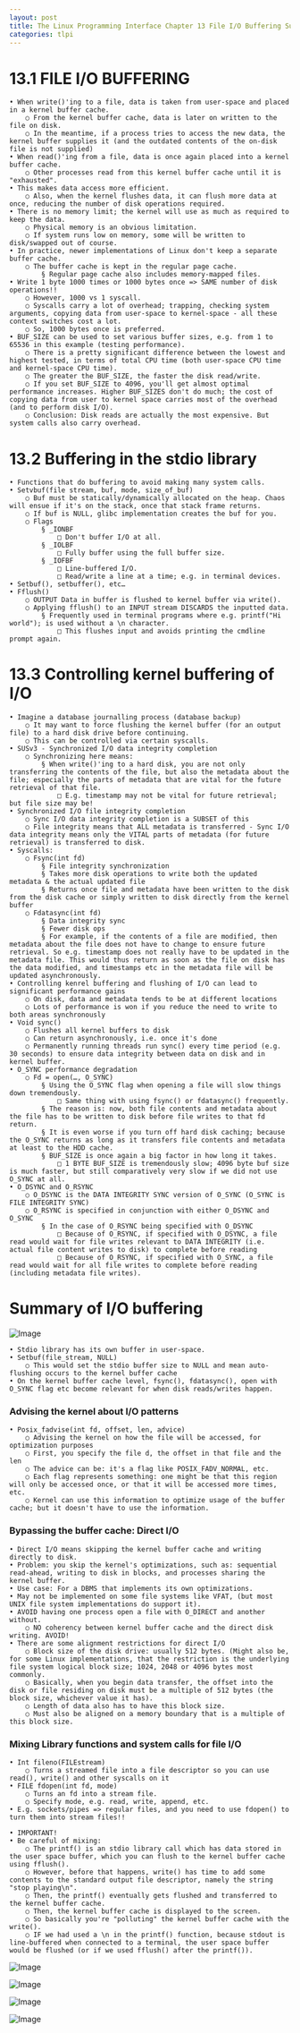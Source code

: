 ```yaml
---
layout: post
title: The Linux Programming Interface Chapter 13 File I/O Buffering Summary
categories: tlpi
---
```


# 13.1 FILE I/O BUFFERING

	• When write()'ing to a file, data is taken from user-space and placed in a kernel buffer cache.
		○ From the kernel buffer cache, data is later on written to the file on disk.
		○ In the meantime, if a process tries to access the new data, the kernel buffer supplies it (and the outdated contents of the on-disk file is not supplied)
	• When read()'ing from a file, data is once again placed into a kernel buffer cache.
		○ Other processes read from this kernel buffer cache until it is "exhausted".
	• This makes data access more efficient.
		○ Also, when the kernel flushes data, it can flush more data at once, reducing the number of disk operations required.
	• There is no memory limit; the kernel will use as much as required to keep the data.
		○ Physical memory is an obvious limitation.
		○ If system runs low on memory, some will be written to disk/swapped out of course.
	• In practice, newer implementations of Linux don't keep a separate buffer cache.
		○ The buffer cache is kept in the regular page cache.
			§ Regular page cache also includes memory-mapped files.
	• Write 1 byte 1000 times or 1000 bytes once => SAME number of disk operations!!
		○ However, 1000 vs 1 syscall.
		○ Syscalls carry a lot of overhead; trapping, checking system arguments, copying data from user-space to kernel-space - all these context switches cost a lot.
		○ So, 1000 bytes once is preferred.
	• BUF_SIZE can be used to set various buffer sizes, e.g. from 1 to 65536 in this example (testing performance).
		○ There is a pretty significant difference between the lowest and highest tested, in terms of total CPU time (both user-space CPU time and kernel-space CPU time).
		○ The greater the BUF_SIZE, the faster the disk read/write.
		○ If you set BUF_SIZE to 4096, you'll get almost optimal performance increases. Higher BUF_SIZES don't do much; the cost of copying data from user to kernel space carries most of the overhead (and to perform disk I/O).
		○ Conclusion: Disk reads are actually the most expensive. But system calls also carry overhead.

# 13.2 Buffering in the stdio library

	• Functions that do buffering to avoid making many system calls.
	• Setvbuf(file stream, buf, mode, size_of_buf)
		○ Buf must be statically/dynamically allocated on the heap. Chaos will ensue if it's on the stack, once that stack frame returns.
		○ If buf is NULL, glibc implementation creates the buf for you.
		○ Flags
			§ _IONBF
				□ Don't buffer I/O at all.
			§ _IOLBF
				□ Fully buffer using the full buffer size.
			§ _IOFBF
				□ Line-buffered I/O.
				□ Read/write a line at a time; e.g. in terminal devices.
	• Setbuf(), setbuffer(), etc…
	• Fflush()
		○ OUTPUT Data in buffer is flushed to kernel buffer via write().
		○ Applying fflush() to an INPUT stream DISCARDS the inputted data.
			§ Frequently used in terminal programs where e.g. printf("Hi world"); is used without a \n character.
				□ This flushes input and avoids printing the cmdline prompt again.

# 13.3 Controlling kernel buffering of I/O

	• Imagine a database journalling process (database backup)
		○ It may want to force flushing the kernel buffer (for an output file) to a hard disk drive before continuing.
		○ This can be controlled via certain syscalls.
	• SUSv3 - Synchronized I/O data integrity completion
		○ Synchronizing here means:
			§ When write()'ing to a hard disk, you are not only transferring the contents of the file, but also the metadata about the file; especially the parts of metadata that are vital for the future retrieval of that file.
				□ E.g. timestamp may not be vital for future retrieval; but file size may be!
	• Synchronized I/O file integrity completion
		○ Sync I/O data integrity completion is a SUBSET of this
		○ File integrity means that ALL metadata is transferred - Sync I/O data integrity means only the VITAL parts of metadata (for future retrieval) is transferred to disk.
	• Syscalls:
		○ Fsync(int fd)
			§ File integrity synchronization
			§ Takes more disk operations to write both the updated metadata & the actual updated file
			§ Returns once file and metadata have been written to the disk from the disk cache or simply written to disk directly from the kernel buffer
		○ Fdatasync(int fd)
			§ Data integrity sync
			§ Fewer disk ops
			§ For example, if the contents of a file are modified, then metadata about the file does not have to change to ensure future retrieval. So e.g. timestamp does not really have to be updated in the metadata file. This would thus return as soon as the file on disk has the data modified, and timestamps etc in the metadata file will be updated asynchronously.
	• Controlling kenrel buffering and flushing of I/O can lead to significant performance gains
		○ On disk, data and metadata tends to be at different locations
		○ Lots of performance is won if you reduce the need to write to both areas synchronously
	• Void sync()
		○ Flushes all kernel buffers to disk
		○ Can return asynchronously, i.e. once it's done
		○ Permanently running threads run sync() every time period (e.g. 30 seconds) to ensure data integrity between data on disk and in kernel buffer.
	• O_SYNC performance degradation
		○ Fd = open(…, O_SYNC)
			§ Using the O_SYNC flag when opening a file will slow things down tremendously.
				□ Same thing with using fsync() or fdatasync() frequently.
			§ The reason is: now, both file contents and metadata about the file has to be written to disk before file writes to that fd return.
			§ It is even worse if you turn off hard disk caching; because the O_SYNC returns as long as it transfers file contents and metadata at least to the HDD cache.
			§ BUF_SIZE is once again a big factor in how long it takes.
				□ 1 BYTE BUF_SIZE is tremendously slow; 4096 byte buf size is much faster, but still comparatively very slow if we did not use O_SYNC at all.
	• O_DSYNC and O_RSYNC
		○ O_DSYNC is the DATA INTEGRITY SYNC version of O_SYNC (O_SYNC is FILE INTEGRITY SYNC)
		○ O_RSYNC is specified in conjunction with either O_DSYNC and O_SYNC
			§ In the case of O_RSYNC being specified with O_DSYNC
				□ Because of O_RSYNC, if specified with O_DSYNC, a file read would wait for file writes relevant to DATA INTEGRITY (i.e. actual file content writes to disk) to complete before reading
				□ Because of O_RSYNC, if specified with O_SYNC, a file read would wait for all file writes to complete before reading (including metadata file writes).

# Summary of I/O buffering

![Image](/docs/assets/images/ch-13/tlpi-ch13-1.jpg)

	• Stdio library has its own buffer in user-space. 
	• Setbuf(file_stream, NULL)
		○ This would set the stdio buffer size to NULL and mean auto-flushing occurs to the kernel buffer cache
	• On the kernel buffer cache level, fsync(), fdatasync(), open with O_SYNC flag etc become relevant for when disk reads/writes happen.

### Advising the kernel about I/O patterns

	• Posix_fadvise(int fd, offset, len, advice)
		○ Advising the kernel on how the file will be accessed, for optimization purposes
		○ First, you specify the file d, the offset in that file and the len
		○ The advice can be: it's a flag like POSIX_FADV_NORMAL, etc.
		○ Each flag represents something: one might be that this region will only be accessed once, or that it will be accessed more times, etc.
		○ Kernel can use this information to optimize usage of the buffer cache; but it doesn't have to use the information.

### Bypassing the buffer cache: Direct I/O

	• Direct I/O means skipping the kernel buffer cache and writing directly to disk.
	• Problem: you skip the kernel's optimizations, such as: sequential read-ahead, writing to disk in blocks, and processes sharing the kernel buffer.
	• Use case: For a DBMS that implements its own optimizations.
	• May not be implemented on some file systems like VFAT, (but most UNIX file system implementations do support it).
	• AVOID having one process open a file with O_DIRECT and another without.
		○ NO coherency between kernel buffer cache and the direct disk writing. AVOID!
	• There are some alignment restrictions for direct I/O
		○ Block size of the disk drive: usually 512 bytes. (Might also be, for some Linux implementations, that the restriction is the underlying file system logical block size; 1024, 2048 or 4096 bytes most commonly.
		○ Basically, when you begin data transfer, the offset into the disk or file residing on disk must be a multiple of 512 bytes (the block size, whichever value it has).
		○ Length of data also has to have this block size.
		○ Must also be aligned on a memory boundary that is a multiple of this block size.

### Mixing Library functions and system calls for file I/O

	• Int fileno(FILEstream)
		○ Turns a streamed file into a file descriptor so you can use read(), write() and other syscalls on it
	• FILE fdopen(int fd, mode)
		○ Turns an fd into a stream file.
		○ Specify mode, e.g. read, write, append, etc.
	• E.g. sockets/pipes => regular files, and you need to use fdopen() to turn them into stream files!!

	• IMPORTANT!
	• Be careful of mixing:
		○ The printf() is an stdio library call which has data stored in the user space buffer, which you can flush to the kernel buffer cache using fflush().
		○ However, before that happens, write() has time to add some contents to the standard output file descriptor, namely the string "stop playing\n".
		○ Then, the printf() eventually gets flushed and transferred to the kernel buffer cache.
		○ Then, the kernel buffer cache is displayed to the screen.
		○ So basically you're "polluting" the kernel buffer cache with the write().
		○ IF we had used a \n in the printf() function, because stdout is line-buffered when connected to a terminal, the user space buffer would be flushed (or if we used fflush() after the printf()).

![Image](/docs/assets/images/ch-13/tlpi-ch13-3.png)

![Image](/docs/assets/images/ch-13/tlpi-ch13-4.png)

![Image](/docs/assets/images/ch-13/tlpi-ch13-5.png)

![Image](/docs/assets/images/ch-13/tlpi-ch13-2.png)